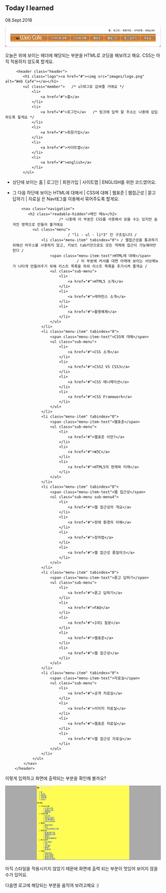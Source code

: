 ## Today I learned

08.Sept.2018



![Alt text](images/header.png)


오늘은 위에 보이는 헤더에 해당되는 부분을 HTML로 코딩을 해보려고 해요. CSS는 아직 적용하지 않도록 할게요.

    
		 <header class="header">
            <h1 class="logo"><a href="#"><img src="images/logo.png" alt="Web Cafe"></a></h1>
            <ul class="member">   /* ul태그로 감싸줄 거에요 */
                <li>
                    <a href="#">홈</a>
                </li>
                <li>
                    <a href="#">로그인</a>   /* 링크에 입력 할 주소는 나중에 삽입하도록 할게요 */
                </li>
                <li>
                    <a href="#">회원가입</a>
                </li>
                <li>
                    <a href="#">사이트맵</a>
                </li>
                <li>
                    <a href="#">english</a>
                </li>
            </ul>
            
            
 * 상단에 보이는 홈 | 로그인 | 회원가입 | 사이트맵 | ENGLISH를 위한 코드였어요.

           
 * 그 다음 하단에 보이는 HTML에 대해서 | CSS에 대해 | 웹표준 | 웹접근성 | 묻고 답하기 | 자료실 은 Nav태그를 이용해서 묶어주도록 할게요.

    
   
  		   <nav class="navigation">  
              <h2 class="readable-hidden">메인 메뉴</h2> 
              				/* 나중에 이 부분은 CSS를 사용해서 읽을 수는 있지만 숨겨진 영역으로 만들어 볼거에요
                <ul class="menu">
                				/ "li - ul - li*3" 인 구조입니다 /
                    <li class="menu-item" tabindex="0"> / 웹접근성을 통과하기 위해선 마우스를 사용하지 않고, 키보드 tab키만으로도 모든 객체에 접근이 가능해야만 한다 /
                        <span class="menu-item-text">HTML에 대해</span> 
                        			/ 이 부분에 커서를 대면 아래에 보이는 서브메뉴가 나타게 만들어주기 위해 리스트 목록을 하위 리스트 목록을 추가시켜 줄게요 /  
                        <ul class="sub-menu">
                            <li>
                                <a href="#">HTML5 소개</a>
                            </li>
                            <li>
                                <a href="#">레퍼런스 소개</a>
                            </li>
                            <li>
                                <a href="#">활용예제</a>
                            </li>
                        </ul>
                    </li>
                    <li class="menu-item" tabindex="0">   
                        <span class="menu-item-text">CSS에 대해</span>
                        <ul class="sub-menu">
                            <li>
                                <a href="#">CSS 소개</a>
                            </li>
                            <li>
                                <a href="#">CSS2 VS CSS3</a>
                            </li>
                            <li>
                                <a href="#">CSS 애니메이션</a>
                            </li>
                            <li>
                                <a href="#">CSS Framework</a>
                            </li>
                        </ul>
                    </li>
                    <li class="menu-item" tabindex="0">
                        <span class="menu-item-text">웹표준</span>
                        <ul class="sub-menu">
                            <li>
                                <a href="#">웹표준 이란?</a>
                            </li>
                            <li>
                                <a href="#">W3C</a>
                            </li>
                            <li>
                                <a href="#">HTML5의 현재와 미래</a>
                            </li>
                        </ul>
                    </li>
                    <li class="menu-item" tabindex="0">
                        <span class="menu-item-text">웹 접근성</span>
                        <ul class="sub-menu sub-menu4">
                            <li>
                                <a href="#">웹 접근성의 개요</a>
                            </li>
                            <li>
                                <a href="#">장애 환경의 이해</a>
                            </li>
                            <li>
                                <a href="#">장차법</a>
                            </li>
                            <li>
                                <a href="#">웹 접근성 품질마크</a>
                            </li>
                        </ul>
                    </li>
                    <li class="menu-item" tabindex="0">
                        <span class="menu-item-text">묻고 답하기</span>
                        <ul class="sub-menu">
                            <li>
                                <a href="#">묻고 답하기</a>
                            </li>
                            <li>
                                <a href="#">FAQ</a>
                            </li>
                            <li>
                                <a href="#">1대1 질문</a>
                            </li>
                            <li>
                                <a href="#">웹표준</a>
                            </li>
                            <li>
                                <a href="#">웹 접근성</a>
                            </li>
                        </ul>
                    </li>
                    <li class="menu-item" tabindex="0">
                        <span class="menu-item-text">자료실</span>
                        <ul class="sub-menu">
                            <li>
                                <a href="#">공개 자료실</a>
                            </li>
                            <li>
                                <a href="#">이미지 자료실</a>
                            </li>
                            <li>
                                <a href="#">웹표준 자료실</a>
                            </li>
                            <li>
                                <a href="#">웹 접근성 자료실</a>
                            </li>
                        </ul>
                    </li>
                </ul>
            </nav>
        </header>
        
        
        

이렇게 입력하고 화면에 출력되는 부분을 확인해 볼까요?

![Alt text](images/header_first.png)
 
 
아직 스타일을 적용시키지 않았기 때문에 화면에 출력 되는 부분이 멋있어 보이지 않을 수가 있어요.

다음엔 로고에 해당되는 부분을 움직여 보려고해요 :)




        
  
